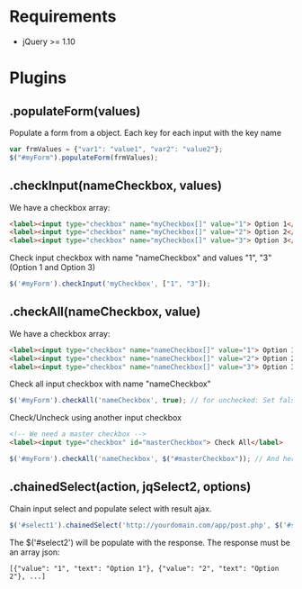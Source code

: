# Requirements

* jQuery >= 1.10 

# Plugins
## .populateForm(values)

Populate a form from a object. Each key for each input with the key name

```javascript
var frmValues = {"var1": "value1", "var2": "value2"};
$("#myForm").populateForm(frmValues);
```
## .checkInput(nameCheckbox, values)
We have a checkbox array:
```html
<label><input type="checkbox" name="myCheckbox[]" value="1"> Option 1</label>
<label><input type="checkbox" name="myCheckbox[]" value="2"> Option 2</label>
<label><input type="checkbox" name="myCheckbox[]" value="3"> Option 3</label>
```

Check input checkbox with name "nameCheckbox" and values "1", "3" (Option 1 and Option 3)
```javascript
$('#myForm').checkInput('myCheckbox', ["1", "3"]);
```
## .checkAll(nameCheckbox, value)

We have a checkbox array:
```html
<label><input type="checkbox" name="nameCheckbox[]" value="1"> Option 1</label>
<label><input type="checkbox" name="nameCheckbox[]" value="2"> Option 2</label>
<label><input type="checkbox" name="nameCheckbox[]" value="3"> Option 3</label>
```

Check all input checkbox with name "nameCheckbox"
```javascript
$('#myForm').checkAll('nameCheckbox', true); // for unchecked: Set false the last parameter
```
Check/Uncheck using another input checkbox
```html
<!-- We need a master checkbox -->
<label><input type="checkbox" id="masterCheckbox"> Check All</label>
```
```javascript
$('#myForm').checkAll('nameCheckbox', $("#masterCheckbox")); // And here connect the master checkbox
```
## .chainedSelect(action, jqSelect2, options)
Chain input select and populate select with result ajax.
```javascript
$('#select1').chainedSelect('http://yourdomain.com/app/post.php', $('#select2'));
```
The $('#select2') will be populate with the response. The response must be an array json:
```
[{"value": "1", "text": "Option 1"}, {"value": "2", "text": "Option 2"}, ...]
```
